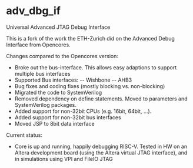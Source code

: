 # adv_dbg_if
Universal Advanced JTAG Debug Interface

This is a fork of the work the ETH-Zurich did on the Advanced Debug Interface from Opencores.

Changes compared to the Opencores version:
- Broke out the bus-interface. This allows easy adaptions to support multiple bus interfaces
- Supported Bus interfaces:
-- Wishbone
-- AHB3
- Bug fixes and coding fixes (mostly blocking vs. non-blocking)
- Migrated the code to SystemVerilog
- Removed dependency on define statements. Moved to parameters and SystemVerilog packages.
- Added support for non-32bit CPUs (e.g. 16bit, 64bit, ...).
- Added support for non-32bit bus interfaces
- Moved JSP to 8bit data interface

Current status:
- Core is up and running, happily debugging RISC-V. Tested in HW on an Altera development board (using the Altera virtual JTAG interface), and in simulations using VPI and FileIO JTAG
